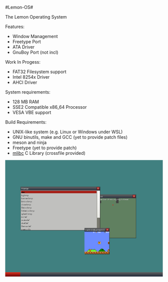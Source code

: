 #Lemon-OS#

The Lemon Operating System

Features:
- Window Management
- Freetype Port
- ATA Driver
- GnuBoy Port (not incl)

Work In Progess:
- FAT32 Filesystem support
- Intel 8254x Driver
- AHCI Driver

System requirements:
- 128 MB RAM
- SSE2 Compatible x86_64 Processor
- VESA VBE support

Build Requirements:
- UNIX-like system (e.g. Linux or Windows under WSL)
- GNU binutils, make and GCC (yet to provide patch files)
- meson and ninja
- Freetype (yet to provide patch)
- [mlibc](https://github.com/managarm/mlibc) C Library (crossfile provided)

![Lemon OS Screenshot](image.png)

